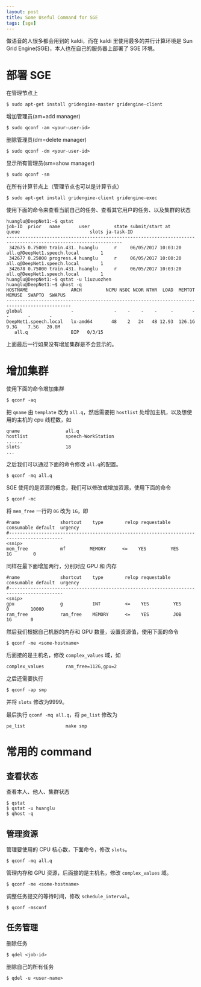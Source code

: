 ```yaml
---
layout: post
title: Some Useful Command for SGE
tags: [sge]
---
```


做语音的人很多都会用到的 kaldi，而在 kaldi 里使用最多的并行计算环境是 Sun Grid Engine(SGE)，本人也在自己的服务器上部署了 SGE 环境。

# 部署 SGE

在管理节点上

```shell
$ sudo apt-get install gridengine-master gridengine-client
```

增加管理员(am=add manager)

```
$ sudo qconf -am <your-user-id>
```

删除管理员(dm=delete manager)

```
$ sudo qconf -dm <your-user-id>
```

显示所有管理员(sm=show manager)

```
$ sudo qconf -sm
```

在所有计算节点上（管理节点也可以是计算节点）

```
$ sudo apt-get install gridengine-client gridengine-exec
```

使用下面的命令来查看当前自己的任务、查看其它用户的任务、以及集群的状态

```
huanglu@DeepNet1:~$ qstat
job-ID  prior   name       user         state submit/start at     queue                          slots ja-task-ID
-----------------------------------------------------------------------------------------------------------------
 342675 0.75000 train.431. huanglu      r     06/05/2017 10:03:20 all.q@DeepNet1.speech.local        1
 342677 0.25000 progress.4 huanglu      r     06/05/2017 10:00:20 all.q@DeepNet1.speech.local        1
 342678 0.75000 train.431. huanglu      r     06/05/2017 10:03:20 all.q@DeepNet1.speech.local        1
huanglu@DeepNet1:~$ qstat -u liuzuozhen
huanglu@DeepNet1:~$ qhost -q
HOSTNAME                ARCH         NCPU NSOC NCOR NTHR  LOAD  MEMTOT  MEMUSE  SWAPTO  SWAPUS
----------------------------------------------------------------------------------------------
global                  -               -    -    -    -     -       -       -       -       -
DeepNet1.speech.local   lx-amd64       48    2   24   48 12.93  126.1G    9.3G    7.5G   20.8M
   all.q                BIP   0/3/15
```

上面最后一行如果没有增加集群是不会显示的。


# 增加集群

使用下面的命令增加集群

```
$ qconf -aq
```

把 `qname` 由 `template` 改为 `all.q`，然后需要把 `hostlist` 处增加主机，以及想使用的主机的 cpu 线程数，如

```
qname                 all.q
hostlist              speech-WorkStation
......
slots                 18
...
```

之后我们可以通过下面的命令修改 `all.q`的配置。

```
$ qconf -mq all.q
```

SGE 使用的是资源的概念，我们可以修改或增加资源，使用下面的命令

```
$ qconf -mc
```

将 `mem_free` 一行的 `0G` 改为 `1G`，即

```
#name               shortcut    type        relop requestable consumable default  urgency
#------------------------------------------------------------------------------------------
<snip>
mem_free            mf         MEMORY      <=    YES         YES         1G        0
```

同样在最下面增加两行，分别对应 GPU 和 内存

```
#name               shortcut    type        relop requestable consumable default  urgency
#------------------------------------------------------------------------------------------
<snip>
gpu                 g           INT         <=    YES         YES        0        10000
ram_free            ram_free    MEMORY      <=    YES         JOB        1G       0
```

然后我们根据自己机器的内存和 GPU 数量，设置资源值，使用下面的命令

```
$ qconf -me <some-hostname> 
```

后面接的是主机名，修改 `complex_values` 域，如

```
complex_values        ram_free=112G,gpu=2
```


之后还需要执行 

```
$ qconf -ap smp
```

并将 `slots` 修改为9999。

最后执行 `qconf -mq all.q`，将 `pe_list` 修改为

```
pe_list               make smp
```

# 常用的 command

## 查看状态

查看本人、他人、集群状态

```
$ qstat
$ qstat -u huanglu
$ qhost -q
```


## 管理资源

管理要使用的 CPU 核心数，下面命令，修改 `slots`。

```
$ qconf -mq all.q
```

管理内存和 GPU 资源，后面接的是主机名，修改 `complex_values` 域。

```
$ qconf -me <some-hostname> 
```

调整任务提交的等待时间，修改 `schedule_interval`。

```
$ qconf -msconf
```

## 任务管理

删除任务

```
$ qdel <job-id>
```

删除自己的所有任务

```
$ qdel -u <user-name>
```